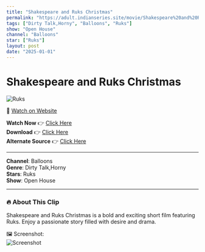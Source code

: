 ```yaml
---
title: "Shakespeare and Ruks Christmas"
permalink: "https://adult.indianseries.site/movie/Shakespeare%20and%20Ruks%20Christmas"
tags: ["Dirty Talk,Horny", "Balloons", "Ruks"]
show: "Open House"
channel: "Balloons"
star: ["Ruks"]
layout: post
date: "2025-01-01"
---
```


# Shakespeare and Ruks Christmas

![Ruks](https://shorts.desisins.com/wp-content/uploads/2023/12/Ruks-Shakespeare-DesiSins.com_.jpg)

🔗 [Watch on Website](https://adult.indianseries.site/movie/Shakespeare%20and%20Ruks%20Christmas)

**Watch Now** 👉 [Click Here](https://adult.indianseries.site/movie/Shakespeare%20and%20Ruks%20Christmas)  
**Download** 👉 [Click Here](https://adult.indianseries.site/movie/Shakespeare%20and%20Ruks%20Christmas)  
**Alternate Source** 👉 [Click Here](https://adult.indianseries.site/movie/Shakespeare%20and%20Ruks%20Christmas)

---

**Channel**: Balloons  
**Genre**: Dirty Talk,Horny  
**Stars**: Ruks  
**Show**: Open House

---

### 🔥 About This Clip

Shakespeare and Ruks Christmas is a bold and exciting short film featuring Ruks. Enjoy a passionate story filled with desire and drama.
 
🖼️ Screenshot:  
![Screenshot](https://shorts.desisins.com/wp-content/uploads/2023/12/Ruks-Shakespeare-DesiSins.com_.jpg)
